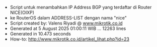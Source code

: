 - Script untuk menambahkan IP Address BGP yang terdaftar di Router NICE(OIXP)
- ke RouterOS dalam ADDRESS-LIST dengan nama "nice"
- Script created by: Valens Riyadi @ www.mikrotik.co.id
- Generated at 5 August 2025 01:00:11 WIB ... 12263 lines
- Generated in 10.473 seconds
- How-to: http://www.mikrotik.co.id/artikel_lihat.php?id=23
